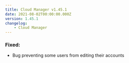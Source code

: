 ```yaml
---
title: Cloud Manager v1.45.1
date: 2021-08-02T00:00:00.000Z
version: 1.45.1
changelog:
    - Cloud Manager
---
```


### Fixed:
- Bug preventing some users from editing their accounts
